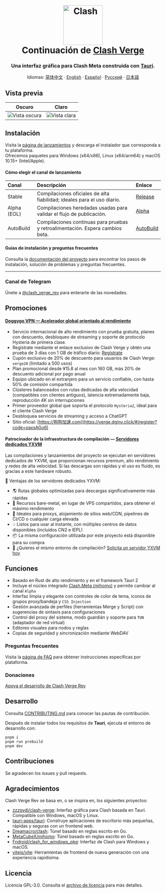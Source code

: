 <h1 align="center">
  <img src="../src-tauri/icons/icon.png" alt="Clash" width="128" />
  <br>
  Continuación de <a href="https://github.com/zzzgydi/clash-verge">Clash Verge</a>
  <br>
</h1>

<h3 align="center">
Una interfaz gráfica para Clash Meta construida con <a href="https://github.com/tauri-apps/tauri">Tauri</a>.
</h3>

<p align="center">
  Idiomas:
  <a href="../README.md">简体中文</a> ·
  <a href="./README_en.md">English</a> ·
  <a href="./README_es.md">Español</a> ·
  <a href="./README_ru.md">Русский</a> ·
  <a href="./README_ja.md">日本語</a>
</p>

## Vista previa

| Oscuro                              | Claro                               |
| ----------------------------------- | ----------------------------------- |
| ![Vista oscura](./preview_dark.png) | ![Vista clara](./preview_light.png) |

## Instalación

Visita la [página de lanzamientos](https://github.com/clash-verge-rev/clash-verge-rev/releases) y descarga el instalador que corresponda a tu plataforma.<br>
Ofrecemos paquetes para Windows (x64/x86), Linux (x64/arm64) y macOS 10.15+ (Intel/Apple).

#### Cómo elegir el canal de lanzamiento

| Canal       | Descripción                                                                    | Enlace                                                                                 |
| :---------- | :----------------------------------------------------------------------------- | :------------------------------------------------------------------------------------- |
| Stable      | Compilaciones oficiales de alta fiabilidad; ideales para el uso diario.        | [Release](https://github.com/clash-verge-rev/clash-verge-rev/releases)                 |
| Alpha (EOL) | Compilaciones heredadas usadas para validar el flujo de publicación.           | [Alpha](https://github.com/clash-verge-rev/clash-verge-rev/releases/tag/alpha)         |
| AutoBuild   | Compilaciones continuas para pruebas y retroalimentación. Espera cambios beta. | [AutoBuild](https://github.com/clash-verge-rev/clash-verge-rev/releases/tag/autobuild) |

#### Guías de instalación y preguntas frecuentes

Consulta la [documentación del proyecto](https://clash-verge-rev.github.io/) para encontrar los pasos de instalación, solución de problemas y preguntas frecuentes.

---

### Canal de Telegram

Únete a [@clash_verge_rev](https://t.me/clash_verge_re) para enterarte de las novedades.

## Promociones

#### [Doggygo VPN — Acelerador global orientado al rendimiento](https://verge.dginv.click/#/register?code=oaxsAGo6)

- Servicio internacional de alto rendimiento con prueba gratuita, planes con descuento, desbloqueo de streaming y soporte de protocolo Hysteria de primera clase.
- Regístrate mediante el enlace exclusivo de Clash Verge y obtén una prueba de 3 días con 1 GB de tráfico diario: [Regístrate](https://verge.dginv.click/#/register?code=oaxsAGo6)
- Cupón exclusivo de 20% de descuento para usuarios de Clash Verge: `verge20` (limitado a 500 usos)
- Plan promocional desde ¥15.8 al mes con 160 GB, más 20% de descuento adicional por pago anual
- Equipo ubicado en el extranjero para un servicio confiable, con hasta 50% de comisión compartida
- Clústeres balanceados con rutas dedicadas de alta velocidad (compatibles con clientes antiguos), latencia extremadamente baja, reproducción 4K sin interrupciones
- Primer proveedor global que soporta el protocolo `Hysteria2`, ideal para el cliente Clash Verge
- Desbloquea servicios de streaming y acceso a ChatGPT
- Sitio oficial: [https://狗狗加速.com](https://verge.dginv.click/#/register?code=oaxsAGo6)

#### Patrocinador de la infraestructura de compilación — [Servidores dedicados YXVM](https://yxvm.com/aff.php?aff=827)

Las compilaciones y lanzamientos del proyecto se ejecutan en servidores dedicados de YXVM, que proporcionan recursos premium, alto rendimiento y redes de alta velocidad. Si las descargas son rápidas y el uso es fluido, es gracias a este hardware robusto.

🧩 Ventajas de los servidores dedicados YXVM:

- 🌎 Rutas globales optimizadas para descargas significativamente más rápidas
- 🔧 Recursos bare-metal, en lugar de VPS compartidos, para obtener el máximo rendimiento
- 🧠 Ideales para proxys, alojamiento de sitios web/CDN, pipelines de CI/CD o cualquier carga elevada
- 💡 Listos para usar al instante, con múltiples centros de datos disponibles (incluidos CN2 e IEPL)
- 📦 La misma configuración utilizada por este proyecto está disponible para su compra
- 🎯 ¿Quieres el mismo entorno de compilación? [Solicita un servidor YXVM hoy](https://yxvm.com/aff.php?aff=827)

## Funciones

- Basado en Rust de alto rendimiento y en el framework Tauri 2
- Incluye el núcleo integrado [Clash.Meta (mihomo)](https://github.com/MetaCubeX/mihomo) y permite cambiar al canal `Alpha`
- Interfaz limpia y elegante con controles de color de tema, iconos de grupos proxy/bandeja y `CSS Injection`
- Gestión avanzada de perfiles (herramientas Merge y Script) con sugerencias de sintaxis para configuraciones
- Control del proxy del sistema, modo guardián y soporte para `TUN` (adaptador de red virtual)
- Editores visuales para nodos y reglas
- Copias de seguridad y sincronización mediante WebDAV

### Preguntas frecuentes

Visita la [página de FAQ](https://clash-verge-rev.github.io/faq/windows.html) para obtener instrucciones específicas por plataforma.

### Donaciones

[Apoya el desarrollo de Clash Verge Rev](https://github.com/sponsors/clash-verge-rev)

## Desarrollo

Consulta [CONTRIBUTING.md](../CONTRIBUTING.md) para conocer las pautas de contribución.

Después de instalar todos los requisitos de **Tauri**, ejecuta el entorno de desarrollo con:

```shell
pnpm i
pnpm run prebuild
pnpm dev
```

## Contribuciones

Se agradecen los issues y pull requests.

## Agradecimientos

Clash Verge Rev se basa en, o se inspira en, los siguientes proyectos:

- [zzzgydi/clash-verge](https://github.com/zzzgydi/clash-verge): Interfaz gráfica para Clash basada en Tauri. Compatible con Windows, macOS y Linux.
- [tauri-apps/tauri](https://github.com/tauri-apps/tauri): Construye aplicaciones de escritorio más pequeñas, rápidas y seguras con un frontend web.
- [Dreamacro/clash](https://github.com/Dreamacro/clash): Túnel basado en reglas escrito en Go.
- [MetaCubeX/mihomo](https://github.com/MetaCubeX/mihomo): Túnel basado en reglas escrito en Go.
- [Fndroid/clash_for_windows_pkg](https://github.com/Fndroid/clash_for_windows_pkg): Interfaz de Clash para Windows y macOS.
- [vitejs/vite](https://github.com/vitejs/vite): Herramientas de frontend de nueva generación con una experiencia rapidísima.

## Licencia

Licencia GPL-3.0. Consulta el [archivo de licencia](../LICENSE) para más detalles.
